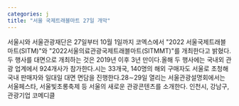 ```yaml
---
categories: j
title: "서울 국제트래블마트 27일 개막"
---
```

서울시와 서울관광재단은 27일부터 10월 1일까지 코엑스에서 "2022 서울국제트래블마트(SITM)"와 "2022서울의료관광국제트래블마트(SITMMT)"를 개최한다고 밝혔다.두 행사를 대면으로 개최하는 것은 2019년 이후 3년 만이다.올해 두 행사에는 국내외 관광 업계에서 924개사가 참가한다.시는 33개국, 140명의 해외 구매자도 서울로 초청해 국내 판매자와 일대일 대면 면담을 진행한다.28∼29일 열리는 서울관광설명회에서는 서울페스타, 서울빛초롱축제 등 서울의 새로운 관광콘텐츠를 소개한다. 인천시, 강남구, 관광기업 코메디클